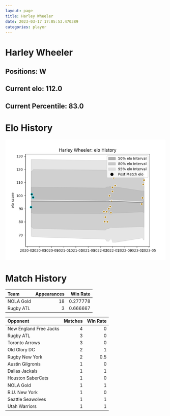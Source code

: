 ```yaml
---  
layout: page  
title: Harley Wheeler  
date: 2023-03-17 17:05:53.470389  
categories: player  
---
```

# Harley Wheeler

## Positions: W

## Current elo: 112.0

## Current Percentile: 83.0

# Elo History


![elo history](history_HarleyWheeler.png)
# Match History


| Team      |   Appearances |   Win Rate |
|:----------|--------------:|-----------:|
| NOLA Gold |            18 |   0.277778 |
| Rugby ATL |             3 |   0.666667 |

| Opponent               |   Matches |   Win Rate |
|:-----------------------|----------:|-----------:|
| New England Free Jacks |         4 |        0   |
| Rugby ATL              |         3 |        0   |
| Toronto Arrows         |         3 |        0   |
| Old Glory DC           |         2 |        1   |
| Rugby New York         |         2 |        0.5 |
| Austin Gilgronis       |         1 |        0   |
| Dallas Jackals         |         1 |        1   |
| Houston SaberCats      |         1 |        0   |
| NOLA Gold              |         1 |        1   |
| R.U. New York          |         1 |        0   |
| Seattle Seawolves      |         1 |        1   |
| Utah Warriors          |         1 |        1   |